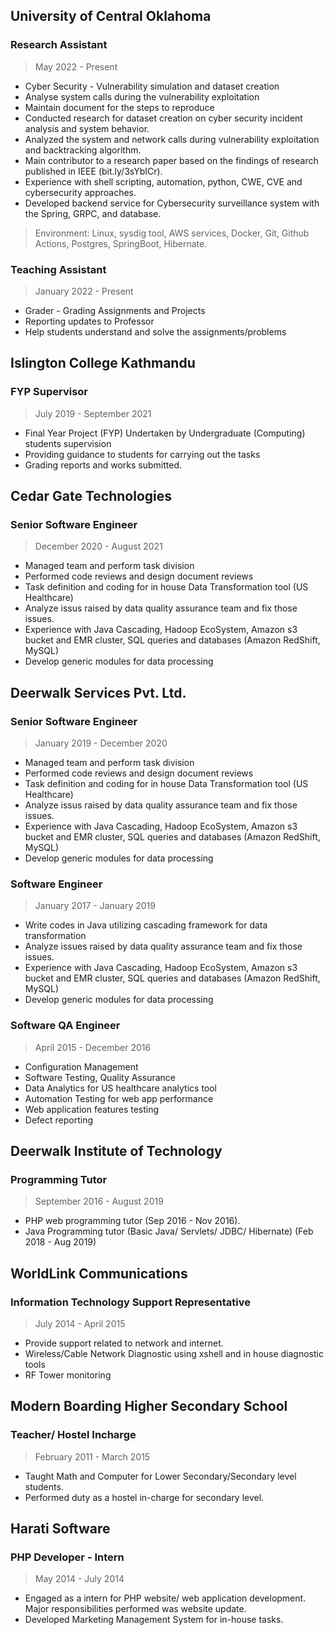

## University of Central Oklahoma
### Research Assistant
> May 2022 - Present

* Cyber Security - Vulnerability simulation and dataset creation
* Analyse system calls during the vulnerability exploitation
* Maintain document for the steps to reproduce
* Conducted research for dataset creation on cyber security incident analysis and system behavior.
* Analyzed the system and network calls during vulnerability exploitation and backtracking algorithm.
* Main contributor to a research paper based on the findings of research published in IEEE (bit.ly/3sYbICr).
* Experience with shell scripting, automation, python, CWE, CVE and cybersecurity approaches.
* Developed backend service for Cybersecurity surveillance system with the Spring, GRPC, and database.
> Environment: Linux, sysdig tool, AWS services, Docker, Git, Github Actions, Postgres, SpringBoot, Hibernate.

### Teaching Assistant
> January 2022 - Present

* Grader - Grading Assignments and Projects
* Reporting updates to Professor
* Help students understand and solve the assignments/problems

## Islington College Kathmandu
### FYP Supervisor
> July 2019 - September 2021

* Final Year Project (FYP) Undertaken by Undergraduate (Computing) students supervision
* Providing guidance to students for carrying out the tasks
* Grading reports and works submitted.

## Cedar Gate Technologies
### Senior Software Engineer
> December 2020 - August 2021

* Managed team and perform task division
* Performed code reviews and design document reviews
* Task definition and coding for in house Data Transformation tool (US
Healthcare)
* Analyze issus raised by data quality assurance team and fix those issues.
* Experience with Java Cascading, Hadoop EcoSystem, Amazon s3 bucket
and EMR cluster, SQL queries and databases (Amazon RedShift, MySQL)
* Develop generic modules for data processing

## Deerwalk Services Pvt. Ltd.

### Senior Software Engineer
> January 2019 - December 2020

* Managed team and perform task division
* Performed code reviews and design document reviews
* Task definition and coding for in house Data Transformation tool (US
Healthcare)
* Analyze issus raised by data quality assurance team and fix those issues.
* Experience with Java Cascading, Hadoop EcoSystem, Amazon s3 bucket
and EMR cluster, SQL queries and databases (Amazon RedShift, MySQL)
* Develop generic modules for data processing

### Software Engineer
> January 2017 - January 2019

* Write codes in Java utilizing cascading framework for data transformation
* Analyze issues raised by data quality assurance team and fix those issues.
* Experience with Java Cascading, Hadoop EcoSystem, Amazon s3 bucket
and EMR cluster, SQL queries and databases (Amazon RedShift, MySQL)
* Develop generic modules for data processing

### Software QA Engineer
> April 2015 - December 2016

* Configuration Management
* Software Testing, Quality Assurance
* Data Analytics for US healthcare analytics tool
* Automation Testing for web app performance
* Web application features testing
* Defect reporting

## Deerwalk Institute of Technology
### Programming Tutor
> September 2016 - August 2019

* PHP web programming tutor (Sep 2016 - Nov 2016).
* Java Programming tutor (Basic Java/ Servlets/ JDBC/ Hibernate) (Feb 2018 - Aug 2019)

## WorldLink Communications
### Information Technology Support Representative
> July 2014 - April 2015

* Provide support related to network and internet.
* Wireless/Cable Network Diagnostic using xshell and in house diagnostic tools
* RF Tower monitoring

## Modern Boarding Higher Secondary School
### Teacher/ Hostel Incharge
> February 2011 - March 2015

* Taught Math and Computer for Lower Secondary/Secondary level students.
* Performed duty as a hostel in-charge for secondary level.
## Harati Software
### PHP Developer - Intern
> May 2014 - July 2014

* Engaged as a intern for PHP website/ web application development. Major
responsibilities performed was website update.
* Developed Marketing Management System for in-house tasks.